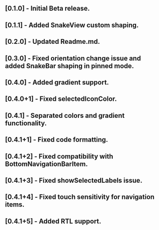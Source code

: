 ## [0.1.0] - Initial Beta release.

## [0.1.1] - Added SnakeView custom shaping.

## [0.2.0] - Updated Readme.md.

## [0.3.0] - Fixed orientation change issue and added SnakeBar shaping in pinned mode.

## [0.4.0] - Added gradient support.

## [0.4.0+1] - Fixed selectedIconColor.

## [0.4.1] - Separated colors and gradient functionality.

## [0.4.1+1] - Fixed code formatting.

## [0.4.1+2] - Fixed compatibility with BottomNavigationBarItem.

## [0.4.1+3] - Fixed showSelectedLabels issue.

## [0.4.1+4] - Fixed touch sensitivity for navigation items.

## [0.4.1+5] - Added RTL support.